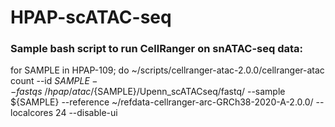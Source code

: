 # HPAP-scATAC-seq

### Sample bash script to run CellRanger on snATAC-seq data:
for SAMPLE in HPAP-109; do ~/scripts/cellranger-atac-2.0.0/cellranger-atac count --id ${SAMPLE} --fastqs ~/hpap/atac/${SAMPLE}/Upenn_scATACseq/fastq/ --sample ${SAMPLE} --reference ~/refdata-cellranger-arc-GRCh38-2020-A-2.0.0/ --localcores 24 --disable-ui
